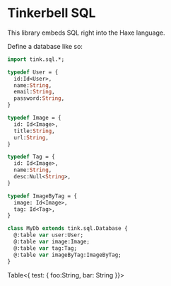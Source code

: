 # Tinkerbell SQL

This library embeds SQL right into the Haxe language.

Define a database like so:
  
```haxe
import tink.sql.*;

typedef User = {
  id:Id<User>,
  name:String,
  email:String,
  password:String,
}

typedef Image = {
  id: Id<Image>,
  title:String,
  url:String,
}

typedef Tag = {
  id: Id<Image>,
  name:String,
  desc:Null<String>,
}

typedef ImageByTag = {
  image: Id<Image>,
  tag: Id<Tag>,
}

class MyDb extends tink.sql.Database {
  @:table var user:User;
  @:table var image:Image;
  @:table var tag:Tag;
  @:table var imageByTag:ImageByTag;
}
```




Table<{ test: { foo:String, bar: String }}>